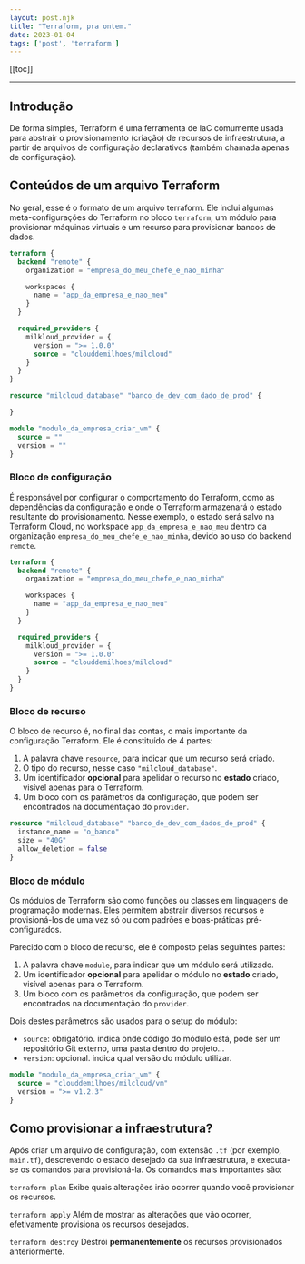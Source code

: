 ```yaml
---
layout: post.njk 
title: "Terraform, pra ontem."
date: 2023-01-04
tags: ['post', 'terraform']
---
```


[[toc]]
***

## Introdução
De forma simples, Terraform é uma ferramenta de IaC comumente usada para abstrair o provisionamento (criação) de recursos de infraestrutura, a partir de arquivos de configuração declarativos (também chamada apenas de configuração).

## Conteúdos de um arquivo Terraform
No geral, esse é o formato de um arquivo terraform. Ele inclui algumas meta-configurações do Terraform no bloco `terraform`, um módulo para provisionar máquinas virtuais e um recurso para provisionar bancos de dados.

```terraform
terraform {
  backend "remote" {
    organization = "empresa_do_meu_chefe_e_nao_minha"

    workspaces {
      name = "app_da_empresa_e_nao_meu"
    }
  }

  required_providers {
    milkloud_provider = {
      version = ">= 1.0.0"
      source = "clouddemilhoes/milcloud"
    }
  }
}

resource "milcloud_database" "banco_de_dev_com_dado_de_prod" {

}

module "modulo_da_empresa_criar_vm" {
  source = ""
  version = ""
}

```

### Bloco de configuração
É responsável por configurar o comportamento do Terraform, como as dependências da configuração e onde o Terraform armazenará o estado resultante do provisionamento. Nesse exemplo, o estado será salvo na Terraform Cloud, no workspace `app_da_empresa_e_nao_meu` dentro da organização `empresa_do_meu_chefe_e_nao_minha`, devido ao uso do backend `remote`.


```terraform
terraform {
  backend "remote" {
    organization = "empresa_do_meu_chefe_e_nao_minha"

    workspaces {
      name = "app_da_empresa_e_nao_meu"
    }
  }

  required_providers {
    milkloud_provider = {
      version = ">= 1.0.0"
      source = "clouddemilhoes/milcloud"
    }
  }
}
```

### Bloco de recurso
O bloco de recurso é, no final das contas, o mais importante da configuração Terraform. Ele é constituído de 4 partes:

1. A palavra chave `resource`, para indicar que um recurso será criado.
2. O tipo do recurso, nesse caso `"milcloud_database"`.
3. Um identificador **opcional** para apelidar o recurso no **estado** criado, visível apenas para o Terraform.
4. Um bloco com os parâmetros da configuração, que podem ser encontrados na documentação do `provider`.

```terraform
resource "milcloud_database" "banco_de_dev_com_dados_de_prod" {
  instance_name = "o_banco"
  size = "40G"
  allow_deletion = false
}
```

### Bloco de módulo
Os módulos de Terraform são como funções ou classes em linguagens de programação modernas. Eles permitem abstrair diversos recursos e provisioná-los de uma vez só ou com padrões e boas-práticas pré-configurados.

Parecido com o bloco de recurso, ele é composto pelas seguintes partes:

1. A palavra chave `module`, para indicar que um módulo será utilizado.
2. Um identificador **opcional** para apelidar o módulo no **estado** criado, visível apenas para o Terraform.
3. Um bloco com os parâmetros da configuração, que podem ser encontrados na documentação do `provider`.

Dois destes parâmetros são usados para o setup do módulo:
- `source`: obrigatório. indica onde código do módulo está, pode ser um repositório Git externo, uma pasta dentro do projeto...
- `version`: opcional. indica qual versão do módulo utilizar.

```terraform
module "modulo_da_empresa_criar_vm" {
  source = "clouddemilhoes/milcloud/vm"
  version = ">= v1.2.3"
}
```

## Como provisionar a infraestrutura?
Após criar um arquivo de configuração, com extensão `.tf` (por exemplo, `main.tf`), descrevendo o estado desejado da sua infraestrutura, e executa-se os comandos para provisioná-la. Os comandos mais importantes são:

`terraform plan`
Exibe quais alterações irão ocorrer quando você provisionar os recursos.

`terraform apply`
Além de mostrar as alterações que vão ocorrer, efetivamente provisiona os recursos desejados.

`terraform destroy`
Destrói **permanentemente** os recursos provisionados anteriormente.